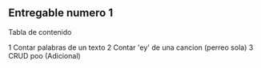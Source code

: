 ## Entregable numero 1

Tabla de contenido

1 Contar palabras de un texto
2 Contar 'ey' de una cancion (perreo sola)
3 CRUD poo (Adicional)
